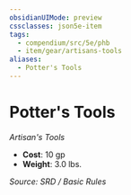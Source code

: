 ```yaml
---
obsidianUIMode: preview
cssclasses: json5e-item
tags:
  - compendium/src/5e/phb
  - item/gear/artisans-tools
aliases:
  - Potter's Tools
---
```

# Potter's Tools
*Artisan's Tools*  

- **Cost**: 10 gp
- **Weight**: 3.0 lbs.

*Source: SRD / Basic Rules*